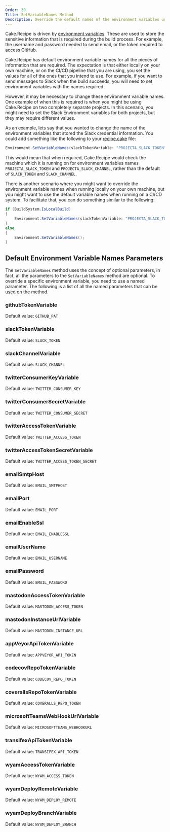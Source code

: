 ```yaml
---
Order: 30
Title: SetVariableNames Method
Description: Override the default names of the environment variables used by Cake.Recipe
---
```


Cake.Recipe is driven by [environment variables](./environment-variables).  These are used to store the sensitive information that is required during the build process.  For example, the username and password needed to send email, or the token required to access GitHub.

Cake.Recipe has default environment variable names for all the pieces of information that are required.  The expectation is that either locally on your own machine, or on the CI/CD pipeline that you are using, you set the values for all of the ones that you intend to use.  For example, if you want to send messages to Slack when the build succeeds, you will need to set environment variables with the names required.

However, it may be necessary to change these environment variable names.  One example of when this is required is when you might be using Cake.Recipe on two completely separate projects.  In this scenario, you might need to set the Slack Environment variables for both projects, but they may require different values.

As an example, lets say that you wanted to change the name of the environment variables that stored the Slack credential information.  You could add something like the following to your [recipe.cake](./recipe-cake) file:

```csharp
Environment.SetVariableNames(slackTokenVariable: "PROJECTA_SLACK_TOKEN", slackChannelVariable: "PROJECTA_SLACK_CHANNEL");
```

This would mean that when required, Cake.Recipe would check the machine which it is running on for environment variables names `PROJECTA_SLACK_TOKEN` and `PROJECTA_SLACK_CHANNEL`, rather than the default of `SLACK_TOKEN` and `SLACK_CHANNEL`.

There is another scenario where you might want to override the environment variable names when running locally on your own machine, but you might want to use the default variable names when running on a CI/CD system.  To facilitate that, you can do something similar to the following:

```csharp
if (BuildSystem.IsLocalBuild)
{
    Environment.SetVariableNames(slackTokenVariable: "PROJECTA_SLACK_TOKEN", slackChannelVariable: "PROJECTA_SLACK_CHANNEL");
}
else
{
    Environment.SetVariableNames();
}
```

## Default Environment Variable Names Parameters

The `SetVariableNames` method uses the concept of optional parameters, in fact, all the parameters to the `SetVariableNames` method are optional.  To override a specific environment variable, you need to use a named parameter.  The following is a list of all the named parameters that can be used on the method.

### githubTokenVariable

Default value: `GITHUB_PAT`

### slackTokenVariable

Default value: `SLACK_TOKEN`

### slackChannelVariable

Default value: `SLACK_CHANNEL`

### twitterConsumerKeyVariable

Default value: `TWITTER_CONSUMER_KEY`

### twitterConsumerSecretVariable

Default value: `TWITTER_CONSUMER_SECRET`

### twitterAccessTokenVariable

Default value: `TWITTER_ACCESS_TOKEN`

### twitterAccessTokenSecretVariable

Default value: `TWITTER_ACCESS_TOKEN_SECRET`

### emailSmtpHost

Default value: `EMAIL_SMTPHOST`

### emailPort

Default value: `EMAIL_PORT`

### emailEnableSsl

Default value: `EMAIL_ENABLESSL`

### emailUserName

Default value: `EMAIL_USERNAME`

### emailPassword

Default value: `EMAIL_PASSWORD`

### mastodonAccessTokenVariable

Default value: `MASTODON_ACCESS_TOKEN`

### mastodonInstanceUrlVariable

Default value: `MASTODON_INSTANCE_URL`

### appVeyorApiTokenVariable

Default value: `APPVEYOR_API_TOKEN`

### codecovRepoTokenVariable

Default value: `CODECOV_REPO_TOKEN`

### coverallsRepoTokenVariable

Default value: `COVERALLS_REPO_TOKEN`

### microsoftTeamsWebHookUrlVariable

Default value: `MICROSOFTTEAMS_WEBHOOKURL`

### transifexApiTokenVariable

Default value: `TRANSIFEX_API_TOKEN`

### wyamAccessTokenVariable

Default value: `WYAM_ACCESS_TOKEN`

### wyamDeployRemoteVariable

Default value: `WYAM_DEPLOY_REMOTE`

### wyamDeployBranchVariable

Default value: `WYAM_DEPLOY_BRANCH`

